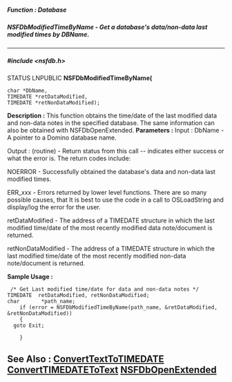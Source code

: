 ##### Function : Database
##### NSFDbModifiedTimeByName - Get a database's data/non-data last modified times by DBName.
---
##### #include <nsfdb.h>
STATUS LNPUBLIC **NSFDbModifiedTimeByName(**

	char *DbName,
	TIMEDATE *retDataModified,
	TIMEDATE *retNonDataModified);
**Description :**
This function obtains the time/date of the last modified data and non-data 
notes in the specified database.  The same information can also be obtained 
with NSFDbOpenExtended.
**Parameters :**
Input :
DbName  -  A pointer to a Domino database name.

Output :
(routine)  -  Return status from this call -- indicates either success or what the error is. The return codes include:

NOERROR - Successfully obtained the database's data and non-data last modified times.

ERR_xxx - Errors returned by lower level functions.  There are so many possible causes, that It is best to use the code in a call to OSLoadString and display/log the error for the user.


retDataModified  -  The address of a TIMEDATE structure in which the last modified time/date of the most recently modified data note/document is returned.

retNonDataModified  -  The address of a TIMEDATE structure in which the last modified time/date of the most recently modified non-data note/document is returned.

**Sample Usage :**
```
 /* Get Last modified time/date for data and non-data notes */
TIMEDATE  retDataModified, retNonDataModified;
char       *path_name;   
    if (error = NSFDbModifiedTimeByName(path_name, &retDataModified, 
&retNonDataModified))
    {
  goto Exit;
     
    }
```
**See Also :**
[ConvertTextToTIMEDATE](D:/md_files/ConvertTextToTIMEDATE.md)
[ConvertTIMEDATEToText](D:/md_files/ConvertTIMEDATEToText.md)
[NSFDbOpenExtended](D:/md_files/NSFDbOpenExtended.md)
---
